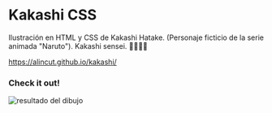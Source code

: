 # Kakashi CSS
Ilustración en HTML y CSS de Kakashi Hatake. (Personaje ficticio de la serie animada "Naruto"). Kakashi sensei.
🐱‍👤🐱‍💻
  
https://alincut.github.io/kakashi/
  
### **Check it out!**
  
![resultado del dibujo](https://lh3.googleusercontent.com/qT-T-nT1vDw13jK_TbvPbAbtWFccdANmGXkF6fViaAGnMVRCG9_2Z65i0PSuNtFu7Fz7RqNIuWmcUJX2C1wTs1VAgYaYFcCaIw9ePm4TQjcanSt40LsKXjyRKuPaR8lZfOCzhBEGnAtw4GJFhFPFda4aFro6TbDGyC9zv5l141hell8GJHkPkJh8Fo9-o5aeCIWCNMtfMu_IQbYxmuItigAoEcCVqJNdvoTEjGRNpKTT2if23QogzfBhqVFlfK9piCucMQgX5qbxtJqN3z3vW8e99epb-8x_SMbjmJNnZ-OUmZ6HnviT7qcP_D7RKYVkeO9BlylKNDHSAbsXa-0BEZgcO7qv0Gx9D5fnf_kT7l7GqdIKnY9-tGGqem6bcCqe4lLQ8qEAnM-JSEiqZCU8Uj62OssoOrzixYsRHsQorHewlhx-JfhzaGCWtf4IhJGXBg_tClFgbSnPWqN-qyUZ9psN_aOUuhNtLOdWE2-2m4dRu44yOvazVtCJO0g3N3k4BIzuSlZGbFhzNhX-PR6HpZDUhJam8qVoVJyAFeyD3KJTdJ5fx2LWSCMl5GDoRmt0BwdOl2tPvt6s6QmZ0EFBxb4zBebuVrsFE5Vqd5iwNg7DpXRm1IWRzb3JtB5tp4aliOdrTJPSicvjENpES4DX7Y3BhgMxBk5XIIFP8Svkf7Tj-u5sSaY_v774BqO2zH7K2EuZLibhXboyUTPFyZM-EhjUOQ=w573-h632-no?authuser=0)
